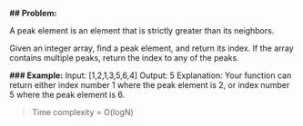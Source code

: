 __## Problem:__

A peak element is an element that is strictly greater than its neighbors.

Given an integer array, find a peak element, and return its index. If the array contains multiple peaks, return the index to any of the peaks.

__### Example:__
Input: [1,2,1,3,5,6,4]
Output: 5
Explanation: Your function can return either index number 1 where the peak element is 2, or index number 5 where the peak element is 6.


> Time complexity = O(logN)